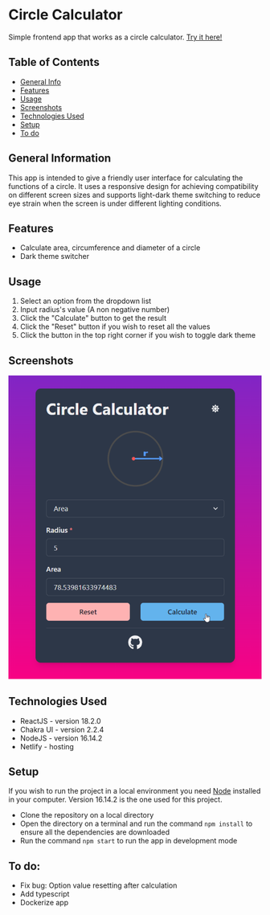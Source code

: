 # Circle Calculator
Simple frontend app that works as a circle calculator. [Try it here!](https://circlecalculator.netlify.app/)

## Table of Contents
* [General Info](#general-information)
* [Features](#features)
* [Usage](#usage)
* [Screenshots](#screenshots)
* [Technologies Used](#technologies-used)
* [Setup](#setup)
* [To do](#to-do)


## General Information
This app is intended to give a friendly user interface for calculating the functions of a circle. It uses a responsive design for achieving compatibility on different screen sizes and supports light-dark theme switching to reduce eye strain when the screen is under different lighting conditions.


## Features
- Calculate area, circumference and diameter of a circle
- Dark theme switcher


## Usage
1. Select an option from the dropdown list
2. Input radius's value (A non negative number)
3. Click the "Calculate" button to get the result
4. Click the "Reset" button if you wish to reset all the values
5. Click the button in the top right corner if you wish to toggle dark theme


## Screenshots
![App screenshot](./img/screenshot01.png)


## Technologies Used
- ReactJS - version 18.2.0
- Chakra UI - version 2.2.4
- NodeJS - version 16.14.2
- Netlify - hosting


## Setup
If you wish to run the project in a local environment you need [Node](https://nodejs.org/) installed in your computer. Version 16.14.2 is the one used for this project.
- Clone the repository on a local directory
- Open the directory on a terminal and run the command `npm install` to ensure all the dependencies are downloaded
- Run the command `npm start` to run the app in development mode


## To do:
- Fix bug: Option value resetting after calculation
- Add typescript
- Dockerize app

